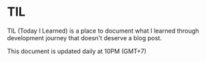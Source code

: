 # TIL
TIL (Today I Learned) is a place to document what I learned through development journey that doesn't deserve a blog post.

This document is updated daily at 10PM (GMT+7)

